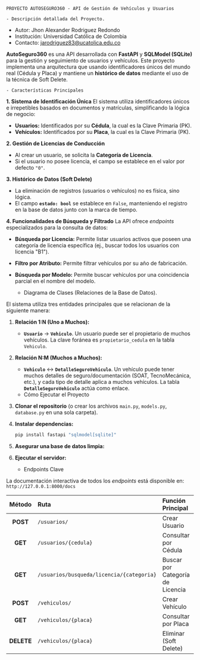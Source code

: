     PROYECTO AUTOSEGURO360 - API de Gestión de Vehículos y Usuarios

    - Descripción detallada del Proyecto.  
- Autor: Jhon Alexander Rodriguez Redondo  
- Institución: Universidad Católica de Colombia  
- Contacto: jarodriguez83@ucatolica.edu.co

**AutoSeguro360** es una API desarrollada con **FastAPI** y **SQLModel (SQLite)** para la gestión y seguimiento de usuarios y vehículos. Este proyecto implementa una arquitectura que usando identificadores únicos del mundo real (Cédula y Placa) y mantiene un **histórico de datos** mediante el uso de la técnica de Soft Delete.

    - Características Principales

**1. Sistema de Identificación Única**
El sistema utiliza identificadores únicos e irrepetibles basados en documentos y matrículas, simplificando la lógica de negocio:
- **Usuarios:** Identificados por su **Cédula**, la cual es la Clave Primaria (PK).
- **Vehículos:** Identificados por su **Placa**, la cual es la Clave Primaria (PK).

**2. Gestión de Licencias de Conducción**
- Al crear un usuario, se solicita la **Categoría de Licencia**.
- Si el usuario no posee licencia, el campo se establece en el valor por defecto `"0"`.

**3. Histórico de Datos (Soft Delete)**
- La eliminación de registros (usuarios o vehículos) no es física, sino lógica.
- El campo **`estado: bool`** se establece en `False`, manteniendo el registro en la base de datos junto con la marca de tiempo.

**4. Funcionalidades de Búsqueda y Filtrado**
La API ofrece *endpoints* especializados para la consulta de datos:
- **Búsqueda por Licencia:** Permite listar usuarios activos que poseen una categoría de licencia específica (ej., buscar todos los usuarios con licencia "B1").
- **Filtro por Atributo:** Permite filtrar vehículos por su año de fabricación.
- **Búsqueda por Modelo:** Permite buscar vehículos por una coincidencia parcial en el nombre del modelo.

    - Diagrama de Clases (Relaciones de la Base de Datos).

El sistema utiliza tres entidades principales que se relacionan de la siguiente manera:

1.  **Relación 1:N (Uno a Muchos):**
    * **`Usuario`** -> **`Vehiculo`**. Un usuario puede ser el propietario de muchos vehículos. La clave foránea es `propietario_cedula` en la tabla `Vehiculo`.

2.  **Relación N:M (Muchos a Muchos):**
    * **`Vehiculo`** <-> **`DetalleSeguroVehiculo`**. Un vehículo puede tener muchos detalles de seguro/documentación (SOAT, TecnoMecánica, etc.), y cada tipo de detalle aplica a muchos vehículos. La tabla **`DetalleSeguroVehiculo`** actúa como enlace.

    - Cómo Ejecutar el Proyecto

1.  **Clonar el repositorio** (o crear los archivos `main.py`, `models.py`, `database.py` en una sola carpeta).
2.  **Instalar dependencias:**
    ```bash
    pip install fastapi "sqlmodel[sqlite]" 
    ```
3.  **Asegurar una base de datos limpia:** 
4.  **Ejecutar el servidor:**

    - Endpoints Clave

La documentación interactiva de todos los *endpoints* está disponible en: `http://127.0.0.1:8000/docs`

| Método | Ruta | Función Principal | ID Utilizado |
| :---: | :--- | :--- | :--- |
| **POST** | `/usuarios/` | Crear Usuario | Cédula (`PK`) |
| **GET** | `/usuarios/{cedula}` | Consultar por Cédula | Cédula (`str`) |
| **GET** | `/usuarios/busqueda/licencia/{categoria}` | Buscar por Categoría de Licencia | Categoría (`str`) |
| **POST** | `/vehiculos/` | Crear Vehículo | Placa (`PK`) |
| **GET** | `/vehiculos/{placa}` | Consultar por Placa | Placa (`str`) |
| **DELETE** | `/vehiculos/{placa}` | Eliminar (Soft Delete) | Placa (`str`) |